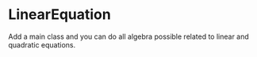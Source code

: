 # LinearEquation

Add a main class and you can do all algebra possible related to linear and quadratic equations.
